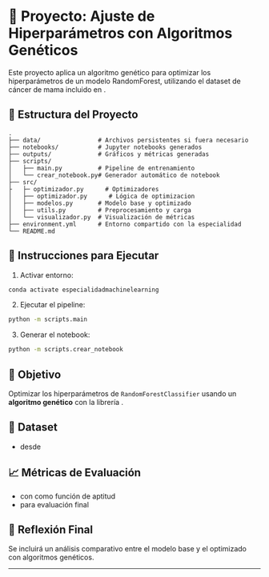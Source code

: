 # 🧬 Proyecto: Ajuste de Hiperparámetros con Algoritmos Genéticos

Este proyecto aplica un algoritmo genético para optimizar los hiperparámetros de un modelo RandomForest, utilizando el dataset de cáncer de mama incluido en .

## 📁 Estructura del Proyecto

```
.
├── data/                # Archivos persistentes si fuera necesario
├── notebooks/           # Jupyter notebooks generados
├── outputs/             # Gráficos y métricas generadas
├── scripts/
│   ├── main.py          # Pipeline de entrenamiento
│   └── crear_notebook.py# Generador automático de notebook
├── src/
├   ├─ optimizador.py      # Optimizadores
│   ├── optimizador.py      # Lógica de optimizacion
│   ├── modelos.py       # Modelo base y optimizado
│   ├── utils.py         # Preprocesamiento y carga
│   └── visualizador.py  # Visualización de métricas
├── environment.yml      # Entorno compartido con la especialidad
└── README.md
```

## 🚀 Instrucciones para Ejecutar

1. Activar entorno:
```bash
conda activate especialidadmachinelearning
```

2. Ejecutar el pipeline:
```bash
python -m scripts.main
```

3. Generar el notebook:
```bash
python -m scripts.crear_notebook
```

## 🧠 Objetivo

Optimizar los hiperparámetros de `RandomForestClassifier` usando un **algoritmo genético** con la librería .

## 🔬 Dataset

-  desde 

## 📈 Métricas de Evaluación

-  con  como función de aptitud
-  para evaluación final

## 📌 Reflexión Final

Se incluirá un análisis comparativo entre el modelo base y el optimizado con algoritmos genéticos.

---

